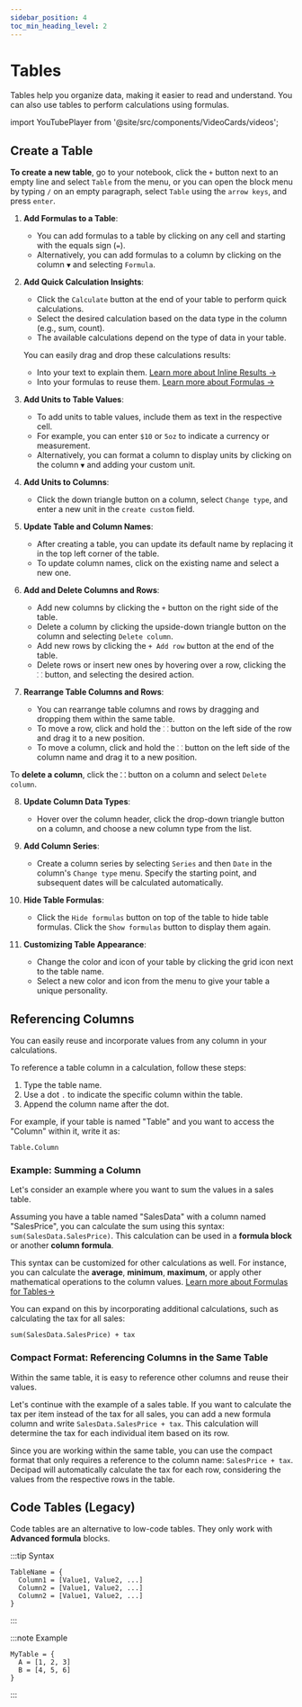```yaml
---
sidebar_position: 4
toc_min_heading_level: 2
---
```


# Tables

Tables help you organize data, making it easier to read and understand. You can also use tables to perform calculations using formulas.

import YouTubePlayer from '@site/src/components/VideoCards/videos';

<YouTubePlayer videoId="sCGiQr9_iD4" thumbnailUrl="/docs/img/thumbnails/thumbnail-tables.png"/>

## Create a Table

**To create a new table**, go to your notebook, click the `+` button next to an empty line and select `Table` from the menu, or you can open the block menu by typing `/` on an empty paragraph, select `Table` using the `arrow keys`, and press `enter`.

1. **Add Formulas to a Table**:

   - You can add formulas to a table by clicking on any cell and starting with the equals sign (`=`).
   - Alternatively, you can add formulas to a column by clicking on the column `▼` and selecting `Formula`.

2. **Add Quick Calculation Insights**:

   - Click the `Calculate` button at the end of your table to perform quick calculations.
   - Select the desired calculation based on the data type in the column (e.g., sum, count).
   - The available calculations depend on the type of data in your table.

   You can easily drag and drop these calculations results:

   - Into your text to explain them. [Learn more about Inline Results →](/docs/quick-start/inline-numbers)
   - Into your formulas to reuse them. [Learn more about Formulas →](/docs/formulas)

3. **Add Units to Table Values**:

   - To add units to table values, include them as text in the respective cell.
   - For example, you can enter `$10` or `5oz` to indicate a currency or measurement.
   - Alternatively, you can format a column to display units by clicking on the column `▼` and adding your custom unit.

4. **Add Units to Columns**:

   - Click the down triangle button on a column, select `Change type`, and enter a new unit in the `create custom` field.

5. **Update Table and Column Names**:

   - After creating a table, you can update its default name by replacing it in the top left corner of the table.
   - To update column names, click on the existing name and select a new one.

6. **Add and Delete Columns and Rows**:

   - Add new columns by clicking the `+` button on the right side of the table.
   - Delete a column by clicking the upside-down triangle button on the column and selecting `Delete column`.
   - Add new rows by clicking the `+ Add row` button at the end of the table.
   - Delete rows or insert new ones by hovering over a row, clicking the `⸬` button, and selecting the desired action.

7. **Rearrange Table Columns and Rows**:

   - You can rearrange table columns and rows by dragging and dropping them within the same table.
   - To move a row, click and hold the `⸬` button on the left side of the row and drag it to a new position.
   - To move a column, click and hold the `⸬` button on the left side of the column name and drag it to a new position.

To **delete a column**, click the **`⸬`** button on a column and select `Delete column`.

8. **Update Column Data Types**:

   - Hover over the column header, click the drop-down triangle button on a column, and choose a new column type from the list.

9. **Add Column Series**:

   - Create a column series by selecting `Series` and then `Date` in the column's `Change type` menu. Specify the starting point, and subsequent dates will be calculated automatically.

10. **Hide Table Formulas**:

    - Click the `Hide formulas` button on top of the table to hide table formulas. Click the `Show formulas` button to display them again.

11. **Customizing Table Appearance**:

    - Change the color and icon of your table by clicking the grid icon next to the table name.
    - Select a new color and icon from the menu to give your table a unique personality.

## Referencing Columns

You can easily reuse and incorporate values from any column in your calculations.

To reference a table column in a calculation, follow these steps:

1. Type the table name.
2. Use a dot `.` to indicate the specific column within the table.
3. Append the column name after the dot.

For example, if your table is named "Table" and you want to access the "Column" within it, write it as:

`Table.Column`

### Example: Summing a Column

Let's consider an example where you want to sum the values in a sales table.

Assuming you have a table named "SalesData" with a column named "SalesPrice", you can calculate the sum using this syntax: `sum(SalesData.SalesPrice)`. This calculation can be used in a **formula block** or another **column formula**.

This syntax can be customized for other calculations as well. For instance, you can calculate the **average**, **minimum**, **maximum**, or apply other mathematical operations to the column values. [Learn more about Formulas for Tables→](/docs/formulas)

You can expand on this by incorporating additional calculations, such as calculating the tax for all sales:

`sum(SalesData.SalesPrice) + tax`

### Compact Format: Referencing Columns in the Same Table

Within the same table, it is easy to reference other columns and reuse their values.

Let's continue with the example of a sales table. If you want to calculate the tax per item instead of the tax for all sales, you can add a new formula column and write `SalesData.SalesPrice + tax`. This calculation will determine the tax for each individual item based on its row.

Since you are working within the same table, you can use the compact format that only requires a reference to the column name: `SalesPrice + tax`. Decipad will automatically calculate the tax for each row, considering the values from the respective rows in the table.

## Code Tables (Legacy)

Code tables are an alternative to low-code tables. They only work with **Advanced formula** blocks.

:::tip Syntax

```
TableName = {
  Column1 = [Value1, Value2, ...]
  Column2 = [Value1, Value2, ...]
  Column2 = [Value1, Value2, ...]
}

```

:::

:::note Example

```
MyTable = {
  A = [1, 2, 3]
  B = [4, 5, 6]
}
```

:::
